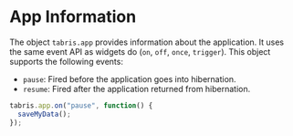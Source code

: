 # App Information

The object `tabris.app` provides information about the application. It uses the same event API as widgets do (`on`, `off`, `once`, `trigger`). This object supports the following events:

- `pause`: Fired before the application goes into hibernation.
- `resume`: Fired after the application returned from hibernation.

```js
tabris.app.on("pause", function() {
  saveMyData();
});
```
